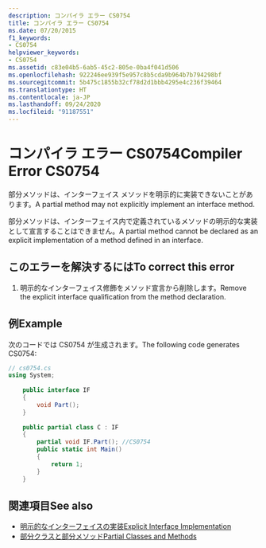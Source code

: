 ```yaml
---
description: コンパイラ エラー CS0754
title: コンパイラ エラー CS0754
ms.date: 07/20/2015
f1_keywords:
- CS0754
helpviewer_keywords:
- CS0754
ms.assetid: c83e04b5-6ab5-45c2-805e-0ba4f041d506
ms.openlocfilehash: 922246ee939f5e957c8b5cda9b964b7b794298bf
ms.sourcegitcommit: 5b475c1855b32cf78d2d1bbb4295e4c236f39464
ms.translationtype: HT
ms.contentlocale: ja-JP
ms.lasthandoff: 09/24/2020
ms.locfileid: "91187551"
---
```

# <a name="compiler-error-cs0754"></a><span data-ttu-id="22e92-103">コンパイラ エラー CS0754</span><span class="sxs-lookup"><span data-stu-id="22e92-103">Compiler Error CS0754</span></span>

<span data-ttu-id="22e92-104">部分メソッドは、インターフェイス メソッドを明示的に実装できないことがあります。</span><span class="sxs-lookup"><span data-stu-id="22e92-104">A partial method may not explicitly implement an interface method.</span></span>  
  
 <span data-ttu-id="22e92-105">部分メソッドは、インターフェイス内で定義されているメソッドの明示的な実装として宣言することはできません。</span><span class="sxs-lookup"><span data-stu-id="22e92-105">A partial method cannot be declared as an explicit implementation of a method defined in an interface.</span></span>  
  
## <a name="to-correct-this-error"></a><span data-ttu-id="22e92-106">このエラーを解決するには</span><span class="sxs-lookup"><span data-stu-id="22e92-106">To correct this error</span></span>  
  
1. <span data-ttu-id="22e92-107">明示的なインターフェイス修飾をメソッド宣言から削除します。</span><span class="sxs-lookup"><span data-stu-id="22e92-107">Remove the explicit interface qualification from the method declaration.</span></span>  
  
## <a name="example"></a><span data-ttu-id="22e92-108">例</span><span class="sxs-lookup"><span data-stu-id="22e92-108">Example</span></span>  

 <span data-ttu-id="22e92-109">次のコードでは CS0754 が生成されます。</span><span class="sxs-lookup"><span data-stu-id="22e92-109">The following code generates CS0754:</span></span>  
  
```csharp  
// cs0754.cs  
using System;  
  
    public interface IF  
    {  
        void Part();  
    }  
  
    public partial class C : IF  
    {  
        partial void IF.Part(); //CS0754  
        public static int Main()  
        {  
            return 1;  
        }  
    }  
```  
  
## <a name="see-also"></a><span data-ttu-id="22e92-110">関連項目</span><span class="sxs-lookup"><span data-stu-id="22e92-110">See also</span></span>

- [<span data-ttu-id="22e92-111">明示的なインターフェイスの実装</span><span class="sxs-lookup"><span data-stu-id="22e92-111">Explicit Interface Implementation</span></span>](../programming-guide/interfaces/explicit-interface-implementation.md)
- [<span data-ttu-id="22e92-112">部分クラスと部分メソッド</span><span class="sxs-lookup"><span data-stu-id="22e92-112">Partial Classes and Methods</span></span>](../programming-guide/classes-and-structs/partial-classes-and-methods.md)
